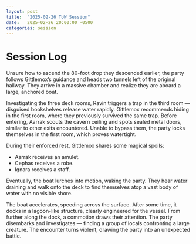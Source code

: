 ```yaml
---
layout: post
title:  "2025-02-26 ToW Session"
date:   2025-02-26 20:00:00 -0500
categories: session
---
```


# Session Log
Unsure how to ascend the 80-foot drop they descended earlier, the party follows Gittlemox’s guidance and heads two tunnels left of the original hallway. They arrive in a massive chamber and realize they are aboard a large, anchored boat.

Investigating the three deck rooms, Ravin triggers a trap in the third room — disguised bookshelves release water rapidly. Gittlemox recommends hiding in the first room, where they previously survived the same trap. Before entering, Aarrak scouts the cavern ceiling and spots sealed metal doors, similar to other exits encountered. Unable to bypass them, the party locks themselves in the first room, which proves watertight.

During their enforced rest, Gittlemox shares some magical spoils:
- Aarrak receives an amulet.
- Cephas receives a robe.
- Ignara receives a staff.

Eventually, the boat lurches into motion, waking the party. They hear water draining and walk onto the deck to find themselves atop a vast body of water with no visible shore.

The boat accelerates, speeding across the surface. After some time, it docks in a lagoon-like structure, clearly engineered for the vessel. From further along the dock, a commotion draws their attention. The party disembarks and investigates — finding a group of locals confronting a large creature. The encounter turns violent, drawing the party into an unexpected battle.
